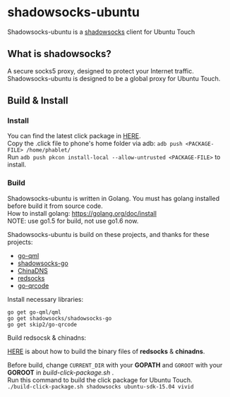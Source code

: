 # shadowsocks-ubuntu

Shadowsocks-ubuntu is a [shadowsocks](https://shadowsocks.org) client for Ubuntu Touch

## What is shadowsocks?
A secure socks5 proxy, designed to protect your Internet traffic.  
Shadowsocks-ubuntu is designed to be a global proxy for Ubuntu Touch.

## Build & Install

### Install
You can find the latest click package in [HERE](https://github.com/dawndiy/shadowsocks-ubuntu/releases).  
Copy the .click file to phone's home folder via adb: `adb push <PACKAGE-FILE> /home/phablet/`  
Run `adb push pkcon install-local --allow-untrusted <PACKAGE-FILE>` to install.

### Build
Shadowsocks-ubuntu is written in Golang. You must has golang installed before build it from source code.  
How to install golang: https://golang.org/doc/install  
NOTE: use go1.5 for build, not use go1.6 now.

Shadowsocks-ubuntu is build on these projects, and thanks for these projects:

- [go-qml](https://github.com/go-qml/qml)
- [shadowsocks-go](https://github.com/shadowsocks/shadowsocks-go)
- [ChinaDNS](https://github.com/shadowsocks/ChinaDNS)
- [redsocks](https://github.com/darkk/redsocks)
- [go-qrcode](https://github.com/skip2/go-qrcode)

Install necessary libraries: 

```
go get go-qml/qml
go get shadowsocks/shadowsocks-go
go get skip2/go-qrcode
```

Build redsocsk & chinadns: 

[HERE](BUILD.md) is about how to build the binary files of **redsocks** & **chinadns**.

Before build, change `CURRENT_DIR` with your **GOPATH** and `GOROOT` with your **GOROOT** in *build-click-package.sh* .  
Run this command to build the click package for Ubuntu Touch.  
`./build-click-package.sh shadowsocks ubuntu-sdk-15.04 vivid`

